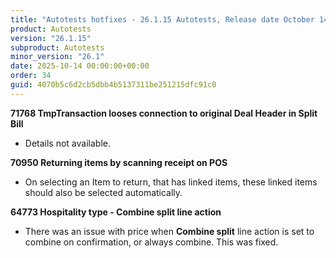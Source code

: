 ```yaml
---
title: "Autotests hotfixes - 26.1.15 Autotests, Release date October 14, 2025 - Hotfixes"
product: Autotests
version: "26.1.15"
subproduct: Autotests
minor_version: "26.1"
date: 2025-10-14 00:00:00+00:00
order: 34
guid: 4070b5c6d2cb5dbb4b5137311be251215dfc91c0
---
```


<div><strong>71768 TmpTransaction looses connection to original Deal Header in Split Bill</strong>
<ul><li>Details not available.</li></ul>
<strong>70950 Returning items by scanning receipt on POS</strong>
<ul><li>On selecting an Item to return, that has linked items, these linked items should also be selected automatically.</li></ul>
<strong>64773 Hospitality type - Combine split line action</strong>
<ul><li>There was an issue with price when <b>Combine split</b> line action is set to combine on confirmation, or always combine. This was fixed.</li></ul></div>
